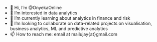 - 👋 Hi, I’m @OnyekaOnline
- 👀 I’m interested in data analytics
- 🌱 I’m currently learning about analytics in finance and risk
- 💞️ I’m looking to collaborate on data-related projects on visualisation, business analytics, ML and predictive analytics
- 📫 How to reach me: email at mailujay{at}gmail.com

<!---
OnyekaOnline/OnyekaOnline is a ✨ special ✨ repository because its `README.md` (this file) appears on your GitHub profile.
You can click the Preview link to take a look at your changes.
--->
